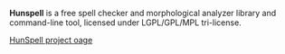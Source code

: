 **Hunspell** is a free spell checker and morphological analyzer library and command-line tool, licensed under LGPL/GPL/MPL tri-license.

[HunSpell project oage](https://github.com/hunspell/hunspell)
